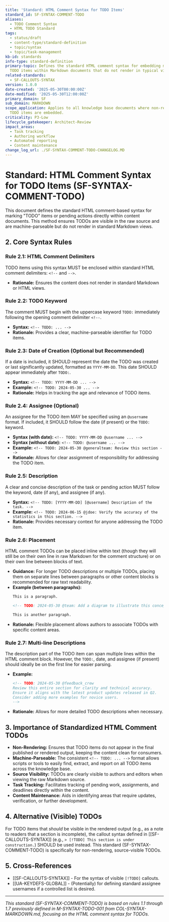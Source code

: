 ```yaml
---
title: 'Standard: HTML Comment Syntax for TODO Items'
standard_id: SF-SYNTAX-COMMENT-TODO
aliases:
  - TODO Comment Syntax
  - HTML TODO Standard
tags:
  - status/draft
  - content-type/standard-definition
  - topic/syntax
  - topic/task-management
kb-id: standards
info-type: standard-definition
primary-topic: Defines the standard HTML comment syntax for embedding machine-parseable
  TODO items within Markdown documents that do not render in typical views.
related-standards:
  - SF-CALLOUTS-SYNTAX
version: 1.0.0
date-created: '2025-05-30T00:00:00Z'
date-modified: '2025-05-30T12:00:00Z'
primary_domain: SF
sub_domain: MARKDOWN
scope_application: Applies to all knowledge base documents where non-rendering, machine-parseable
  TODO items are embedded.
criticality: P3-Low
lifecycle_gatekeeper: Architect-Review
impact_areas:
  - Task tracking
  - Authoring workflow
  - Automated reporting
  - Content maintenance
change_log_url: ./SF-SYNTAX-COMMENT-TODO-CHANGELOG.MD
---
```

# Standard: HTML Comment Syntax for TODO Items (SF-SYNTAX-COMMENT-TODO)

This document defines the standard HTML comment-based syntax for marking "TODO" items or pending actions directly within content documents. This method ensures TODOs are visible in the raw source and are machine-parseable but do not render in standard Markdown views.

## 2. Core Syntax Rules

### Rule 2.1: HTML Comment Delimiters
TODO items using this syntax MUST be enclosed within standard HTML comment delimiters: `<!--` and `-->`.
*   **Rationale:** Ensures the content does not render in standard Markdown or HTML views.

### Rule 2.2: TODO Keyword
The comment MUST begin with the uppercase keyword `TODO:` immediately following the opening comment delimiter `<!--`.
*   **Syntax:** `<!-- TODO: ... -->`
*   **Rationale:** Provides a clear, machine-parseable identifier for TODO items.

### Rule 2.3: Date of Creation (Optional but Recommended)
If a date is included, it SHOULD represent the date the TODO was created or last significantly updated, formatted as `YYYY-MM-DD`. This date SHOULD appear immediately after `TODO:`.
*   **Syntax:** `<!-- TODO: YYYY-MM-DD ... -->`
*   **Example:** `<!-- TODO: 2024-05-30 ... -->`
*   **Rationale:** Helps in tracking the age and relevance of TODO items.

### Rule 2.4: Assignee (Optional)
An assignee for the TODO item MAY be specified using an `@username` format. If included, it SHOULD follow the date (if present) or the `TODO:` keyword.
*   **Syntax (with date):** `<!-- TODO: YYYY-MM-DD @username ... -->`
*   **Syntax (without date):** `<!-- TODO: @username ... -->`
*   **Example:** `<!-- TODO: 2024-05-30 @generalteam: Review this section -->`
*   **Rationale:** Allows for clear assignment of responsibility for addressing the TODO item.

### Rule 2.5: Description
A clear and concise description of the task or pending action MUST follow the keyword, date (if any), and assignee (if any).
*   **Syntax:** `<!-- TODO: [YYYY-MM-DD] [@username] Description of the task. -->`
*   **Example:** `<!-- TODO: 2024-06-15 @jdoe: Verify the accuracy of the statistics in this section. -->`
*   **Rationale:** Provides necessary context for anyone addressing the TODO item.

### Rule 2.6: Placement
HTML comment TODOs can be placed inline within text (though they will still be on their own line in raw Markdown for the comment structure) or on their own line between blocks of text.
*   **Guidance:** For longer TODO descriptions or multiple TODOs, placing them on separate lines between paragraphs or other content blocks is recommended for raw text readability.
*   **Example (between paragraphs):**
    ```markdown
    This is a paragraph.

    <!-- TODO: 2024-05-30 @team: Add a diagram to illustrate this concept. -->

    This is another paragraph.
    ```
*   **Rationale:** Flexible placement allows authors to associate TODOs with specific content areas.

### Rule 2.7: Multi-line Descriptions
The description part of the TODO item can span multiple lines within the HTML comment block. However, the `TODO:`, date, and assignee (if present) should ideally be on the first line for easier parsing.
*   **Example:**
    ```markdown
    <!-- TODO: 2024-05-30 @feedback_crew
    Review this entire section for clarity and technical accuracy.
    Ensure it aligns with the latest product updates released in Q2.
    Consider adding more examples for novice users.
    -->
    ```
*   **Rationale:** Allows for more detailed TODO descriptions when necessary.

## 3. Importance of Standardized HTML Comment TODOs

*   **Non-Rendering:** Ensures that TODO items do not appear in the final published or rendered output, keeping the content clean for consumers.
*   **Machine-Parseable:** The consistent `<!-- TODO: ... -->` format allows scripts or tools to easily find, extract, and report on all TODO items across the knowledge base.
*   **Source Visibility:** TODOs are clearly visible to authors and editors when viewing the raw Markdown source.
*   **Task Tracking:** Facilitates tracking of pending work, assignments, and deadlines directly within the content.
*   **Content Maintenance:** Aids in identifying areas that require updates, verification, or further development.

## 4. Alternative (Visible) TODOs

For TODO items that *should* be visible in the rendered output (e.g., as a note to readers that a section is incomplete), the callout syntax defined in [[SF-CALLOUTS-SYNTAX]] (e.g., `> [!TODO] This section is under construction.`) SHOULD be used instead. This standard (SF-SYNTAX-COMMENT-TODO) is specifically for non-rendering, source-visible TODOs.

## 5. Cross-References
- [[SF-CALLOUTS-SYNTAX]] - For the syntax of visible `[!TODO]` callouts.
- [[UA-KEYDEFS-GLOBAL]] - (Potentially) for defining standard assignee usernames if a controlled list is desired.

---
*This standard (SF-SYNTAX-COMMENT-TODO) is based on rules 1.1 through 1.7 previously defined in M-SYNTAX-TODO-001 from COL-SYNTAX-MARKDOWN.md, focusing on the HTML comment syntax for TODOs.*
